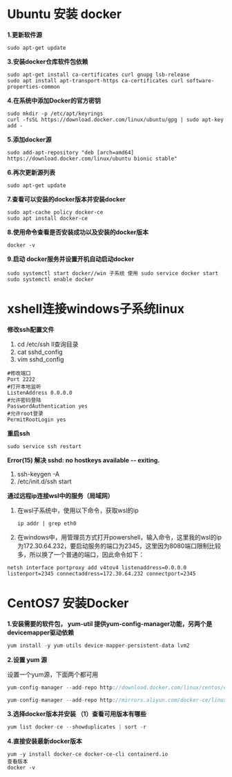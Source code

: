 

# Ubuntu 安装 docker

**1.更新软件源**

```
sudo apt-get update
```

**3.安装docker仓库软件包依赖**

```
sudo apt-get install ca-certificates curl gnupg lsb-release
sudo apt install apt-transport-https ca-certificates curl software-properties-common
```

**4.在系统中添加Docker的官方密钥**

```
sudo mkdir -p /etc/apt/keyrings
curl -fsSL https://download.docker.com/linux/ubuntu/gpg | sudo apt-key add -
```

**5.添加docker源**

```
sudo add-apt-repository "deb [arch=amd64] https://download.docker.com/linux/ubuntu bionic stable"
```

**6.再次更新源列表**

```
sudo apt-get update
```

**7.查看可以安装的docker版本并安装docker**

```
sudo apt-cache policy docker-ce
sudo apt install docker-ce
```

**8.使用命令查看是否安装成功以及安装的docker版本**

```
docker -v
```

**9.启动 docker服务并设置开机自动启动docker**

```
sudo systemctl start docker//win 子系统 使用 sudo service docker start
sudo systemctl enable docker
```

# xshell连接windows子系统linux

**修改ssh配置文件** 

1. cd /etc/ssh  ll查询目录
2. cat sshd_config
3. vim sshd_config

```
#修改端口
Port 2222 
#打开本地监听
ListenAddress 0.0.0.0  
#允许密码登陆
PasswordAuthentication yes
#允许root登录
PermitRootLogin yes
```

**重启ssh**

```
sudo service ssh restart
```

**Error(15) 解决 sshd: no hostkeys available -- exiting.**

1. ssh-keygen -A 
2. /etc/init.d/ssh start

**通过远程ip连接wsl中的服务（局域网）**

1. 在wsl子系统中，使用以下命令，获取wsl的ip

   ```
   ip addr | grep eth0
   ```

1. 在windows中，用管理员方式打开powershell，输入命令，这里我的wsl的ip为172.30.64.232，要启动服务的端口为2345，这里因为8080端口限制比较多，所以换了一个普通的端口，因此命令如下：

```
netsh interface portproxy add v4tov4 listenaddress=0.0.0.0 listenport=2345 connectaddress=172.30.64.232 connectport=2345
```

# CentOS7 安装Docker

**1.安装需要的软件包， yum-util 提供yum-config-manager功能，另两个是devicemapper驱动依赖**

```javascript
yum install -y yum-utils device-mapper-persistent-data lvm2
```

**2.设置 yum 源**

设置一个yum源，下面两个都可用

```javascript
yum-config-manager --add-repo http://download.docker.com/linux/centos/docker-ce.repo（中央仓库）

yum-config-manager --add-repo http://mirrors.aliyun.com/docker-ce/linux/centos/docker-ce.repo（阿里仓库）
```

**3.选择docker版本并安装 （1）查看可用版本有哪些**

```javascript
yum list docker-ce --showduplicates | sort -r
```

**4.直接安装最新docker版本**

```
yum -y install docker-ce docker-ce-cli containerd.io
查看版本
docker -v
```

